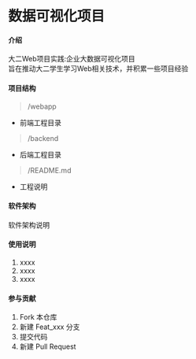 # 数据可视化项目

#### 介绍
大二Web项目实践:企业大数据可视化项目  
旨在推动大二学生学习Web相关技术，并积累一些项目经验

#### 项目结构

> /webapp
* 前端工程目录

> /backend
* 后端工程目录

> /README.md
* 工程说明

#### 软件架构
软件架构说明

#### 使用说明

1.  xxxx
2.  xxxx
3.  xxxx

#### 参与贡献

1.  Fork 本仓库
2.  新建 Feat_xxx 分支
3.  提交代码
4.  新建 Pull Request

